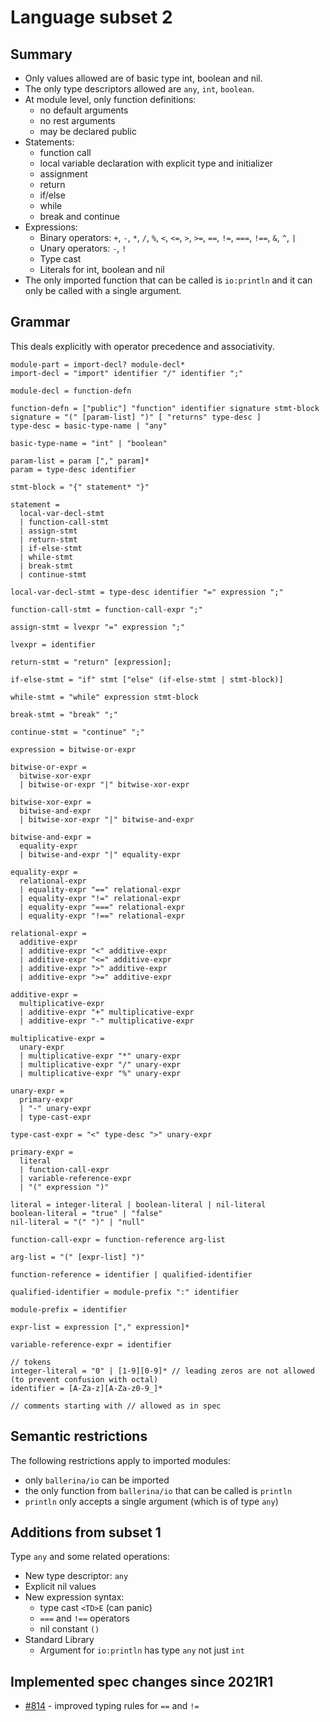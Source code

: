 # Language subset 2

## Summary

* Only values allowed are of basic type int, boolean and nil.
* The only type descriptors allowed are `any`, `int`, `boolean`.
* At module level, only function definitions:
   * no default arguments
   * no rest arguments
   * may be declared public
* Statements:
   * function call
   * local variable declaration with explicit type and initializer
   * assignment
   * return
   * if/else
   * while
   * break and continue
* Expressions:
   * Binary operators: `+`, `-`, `*`, `/`, `%`, `<`, `<=`, `>`, `>=`, `==`, `!=`, `===`, `!==`, `&`, `^`, `|`
   * Unary operators: `-`, `!`
   * Type cast
   * Literals for int, boolean and nil
* The only imported function that can be called is `io:println` and
  it can only be called with a single argument.

## Grammar

This deals explicitly with operator precedence and associativity.

```
module-part = import-decl? module-decl*
import-decl = "import" identifier "/" identifier ";"

module-decl = function-defn

function-defn = ["public"] "function" identifier signature stmt-block
signature = "(" [param-list] ")" [ "returns" type-desc ]
type-desc = basic-type-name | "any"

basic-type-name = "int" | "boolean"

param-list = param ["," param]*
param = type-desc identifier

stmt-block = "{" statement* "}"

statement =
  local-var-decl-stmt
  | function-call-stmt
  | assign-stmt
  | return-stmt
  | if-else-stmt
  | while-stmt
  | break-stmt
  | continue-stmt

local-var-decl-stmt = type-desc identifier "=" expression ";"

function-call-stmt = function-call-expr ";"

assign-stmt = lvexpr "=" expression ";"

lvexpr = identifier 

return-stmt = "return" [expression];

if-else-stmt = "if" stmt ["else" (if-else-stmt | stmt-block)]

while-stmt = "while" expression stmt-block

break-stmt = "break" ";"

continue-stmt = "continue" ";"

expression = bitwise-or-expr

bitwise-or-expr =
  bitwise-xor-expr
  | bitwise-or-expr "|" bitwise-xor-expr

bitwise-xor-expr =
  bitwise-and-expr
  | bitwise-xor-expr "|" bitwise-and-expr

bitwise-and-expr =
  equality-expr
  | bitwise-and-expr "|" equality-expr

equality-expr =
  relational-expr
  | equality-expr "==" relational-expr
  | equality-expr "!=" relational-expr
  | equality-expr "===" relational-expr
  | equality-expr "!==" relational-expr

relational-expr =
  additive-expr
  | additive-expr "<" additive-expr
  | additive-expr "<=" additive-expr
  | additive-expr ">" additive-expr
  | additive-expr ">=" additive-expr

additive-expr =
  multiplicative-expr
  | additive-expr "+" multiplicative-expr
  | additive-expr "-" multiplicative-expr

multiplicative-expr =
  unary-expr
  | multiplicative-expr "*" unary-expr
  | multiplicative-expr "/" unary-expr
  | multiplicative-expr "%" unary-expr

unary-expr =
  primary-expr
  | "-" unary-expr
  | type-cast-expr

type-cast-expr = "<" type-desc ">" unary-expr

primary-expr =
  literal
  | function-call-expr
  | variable-reference-expr
  | "(" expression ")"

literal = integer-literal | boolean-literal | nil-literal
boolean-literal = "true" | "false"
nil-literal = "(" ")" | "null"

function-call-expr = function-reference arg-list

arg-list = "(" [expr-list] ")"

function-reference = identifier | qualified-identifier

qualified-identifier = module-prefix ":" identifier

module-prefix = identifier

expr-list = expression ["," expression]*

variable-reference-expr = identifier

// tokens
integer-literal = "0" | [1-9][0-9]* // leading zeros are not allowed (to prevent confusion with octal)
identifier = [A-Za-z][A-Za-z0-9_]*

// comments starting with // allowed as in spec
```

## Semantic restrictions

The following restrictions apply to imported modules:

* only `ballerina/io` can be imported
* the only function from `ballerina/io` that can be called is `println`
* `println` only accepts a single argument (which is of type `any`)

## Additions from subset 1

Type `any` and some related operations:

* New type descriptor: `any`
* Explicit nil values
* New expression syntax:
   * type cast `<TD>E` (can panic)
   * `===` and `!==` operators
   * nil constant `()`
* Standard Library
   * Argument for `io:println` has type `any` not just `int`

## Implemented spec changes since 2021R1

* [#814](https://github.com/ballerina-platform/ballerina-spec/issues/814) - improved typing rules for `==` and `!=`
